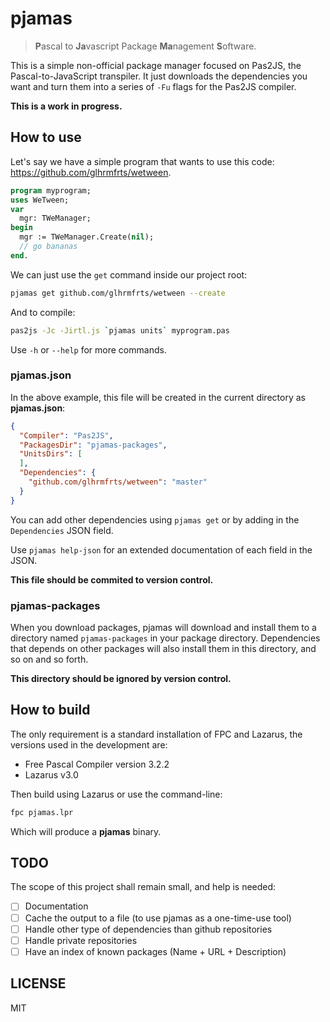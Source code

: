 # pjamas

> **P**ascal to **Ja**vascript Package **Ma**nagement **S**oftware.

This is a simple non-official package manager focused on Pas2JS, the Pascal-to-JavaScript transpiler. It just downloads the dependencies you want and turn them into a series of `-Fu` flags for the Pas2JS compiler.

**This is a work in progress.**

## How to use

Let's say we have a simple program that wants to use this code: https://github.com/glhrmfrts/wetween.

```pascal
program myprogram;
uses WeTween;
var
  mgr: TWeManager;
begin
  mgr := TWeManager.Create(nil);
  // go bananas
end.
```

We can just use the `get` command inside our project root:

```bash
pjamas get github.com/glhrmfrts/wetween --create
```

And to compile:

```bash
pas2js -Jc -Jirtl.js `pjamas units` myprogram.pas
```

Use `-h` or `--help` for more commands.

### pjamas.json

In the above example, this file will be created in the current directory as **pjamas.json**:

```json
{
  "Compiler": "Pas2JS",
  "PackagesDir": "pjamas-packages",
  "UnitsDirs": [
  ],
  "Dependencies": {
    "github.com/glhrmfrts/wetween": "master"
  }
}
```

You can add other dependencies using `pjamas get` or by adding in the `Dependencies` JSON field.

Use `pjamas help-json` for an extended documentation of each field in the JSON.

**This file should be commited to version control.**

### pjamas-packages

When you download packages, pjamas will download and install them to a directory named `pjamas-packages` in your
package directory. Dependencies that depends on other packages will also install them in this directory, and so on and so forth.

**This directory should be ignored by version control.**

## How to build

The only requirement is a standard installation of FPC and Lazarus, the versions used in the development are:

- Free Pascal Compiler version 3.2.2
- Lazarus v3.0

Then build using Lazarus or use the command-line:

```bash
fpc pjamas.lpr
```

Which will produce a **pjamas** binary.

## TODO

The scope of this project shall remain small, and help is needed:

- [ ] Documentation
- [ ] Cache the output to a file (to use pjamas as a one-time-use tool)
- [ ] Handle other type of dependencies than github repositories
- [ ] Handle private repositories
- [ ] Have an index of known packages (Name + URL + Description)

## LICENSE

MIT